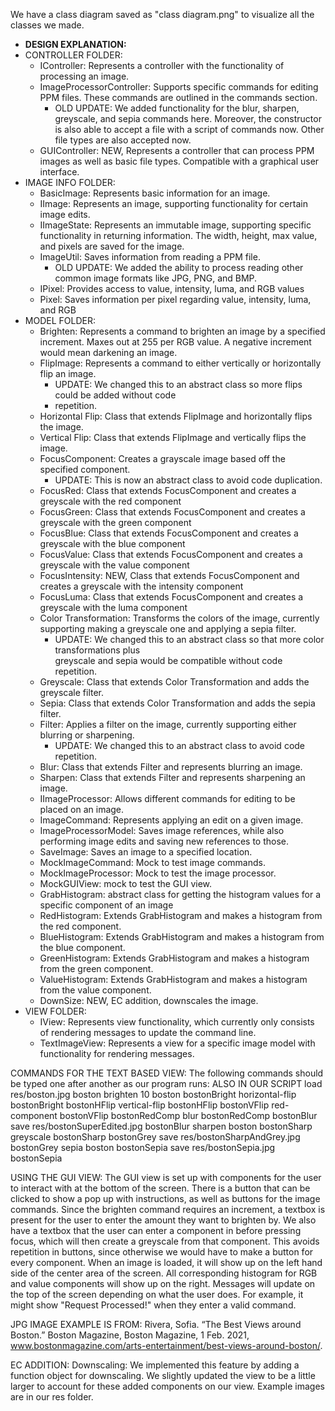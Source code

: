 We have a class diagram saved as "class diagram.png" to visualize all the classes we made.
 
- **DESIGN EXPLANATION:**
- CONTROLLER FOLDER:
  - IController: Represents a controller with the functionality of processing an image. 
  - ImageProcessorController: Supports specific commands for editing PPM files. These commands are 
  outlined in the commands section.
    - OLD UPDATE: We added functionality for the blur, sharpen, greyscale, and sepia commands here.
      Moreover, the constructor is also able to accept a file with a script of commands now.
      Other file types are also accepted now.
  - GUIController: NEW, Represents a controller that can process PPM images as well as basic file 
    types. Compatible with a graphical user interface. 
- IMAGE INFO FOLDER: 
  - BasicImage: Represents basic information for an image.
  - IImage: Represents an image, supporting functionality for certain image edits.
  - IImageState: Represents an immutable image, supporting specific functionality in returning 
    information. The width, height, max value, and pixels are saved for the image.
  - ImageUtil: Saves information from reading a PPM file.
    - OLD UPDATE: We added the ability to process reading other common image formats like JPG, PNG, 
      and BMP.
  - IPixel: Provides access to value, intensity, luma, and RGB values
  - Pixel: Saves information per pixel regarding value, intensity, luma, and RGB
- MODEL FOLDER:
  - Brighten: Represents a command to brighten an image by a specified increment. Maxes out at 255 
    per RGB value. A negative increment would mean darkening an image. 
  - FlipImage: Represents a command to either vertically or horizontally flip an image. 
    - UPDATE: We changed this to an abstract class so more flips could be added without code 
    - repetition.
  - Horizontal Flip: Class that extends FlipImage and horizontally flips the image. 
  - Vertical Flip: Class that extends FlipImage and vertically flips the image. 
  - FocusComponent: Creates a grayscale image based off the specified component. 
    - UPDATE: This is now an abstract class to avoid code duplication.
  - FocusRed: Class that extends FocusComponent and creates a greyscale with the red component
  - FocusGreen: Class that extends FocusComponent and creates a greyscale with the
    green component
  - FocusBlue: Class that extends FocusComponent and creates a greyscale with the blue 
    component
  - FocusValue: Class that extends FocusComponent and creates a greyscale 
    with the value component
  - FocusIntensity: NEW, Class that extends FocusComponent and creates a greyscale with the 
    intensity component
  - FocusLuma: Class that extends FocusComponent and creates a greyscale with the
    luma component
  - Color Transformation: Transforms the colors of the image, currently supporting making a
    greyscale one and applying a sepia filter. 
    - UPDATE: We changed this to an abstract class so that more color transformations plus  
    greyscale and sepia would be compatible without code repetition. 
  - Greyscale: Class that extends Color Transformation and adds the greyscale filter. 
  - Sepia: Class that extends Color Transformation and adds the sepia filter. 
  - Filter: Applies a filter on the image, currently supporting either blurring or sharpening. 
    - UPDATE: We changed this to an abstract class to avoid code repetition.
  - Blur: Class that extends Filter and represents blurring an image.
  - Sharpen: Class that extends Filter and represents sharpening an image. 
  - IImageProcessor: Allows different commands for editing to be placed on an image.
  - ImageCommand: Represents applying an edit on a given image.
  - ImageProcessorModel: Saves image references, while also performing image edits
    and saving new references to those.
  - SaveImage: Saves an image to a specified location.
  - MockImageCommand: Mock to test image commands.
  - MockImageProcessor: Mock to test the image processor. 
  - MockGUIView: mock to test the GUI view.
  - GrabHistogram: abstract class for getting the histogram values for a specific component
    of an image
  - RedHistogram: Extends GrabHistogram and makes a histogram from the red component. 
  - BlueHistogram: Extends GrabHistogram and makes a histogram from the blue component.
  - GreenHistogram: Extends GrabHistogram and makes a histogram from the green component.
  - ValueHistogram: Extends GrabHistogram and makes a histogram from the value component.
  - DownSize: NEW, EC addition, downscales the image. 
- VIEW FOLDER:
  - IView: Represents view functionality, which currently only consists of rendering messages 
    to update the command line.
  - TextImageView: Represents a view for a specific image model with functionality for rendering 
    messages.

COMMANDS FOR THE TEXT BASED VIEW:
The following commands should be typed one after another as our program runs:
ALSO IN OUR SCRIPT
load res/boston.jpg boston
brighten 10 boston bostonBright
horizontal-flip bostonBright bostonHFlip
vertical-flip bostonHFlip bostonVFlip
red-component bostonVFlip bostonRedComp
blur bostonRedComp bostonBlur
save res/bostonSuperEdited.jpg bostonBlur
sharpen boston bostonSharp
greyscale bostonSharp bostonGrey
save res/bostonSharpAndGrey.jpg bostonGrey
sepia boston bostonSepia
save res/bostonSepia.jpg bostonSepia

USING THE GUI VIEW:
The GUI view is set up with components for the user to interact with at the bottom of the screen.
There is a button that can be clicked to show a pop up with instructions, as well as buttons for 
the image commands. Since the brighten command requires an increment, a textbox is present for the 
user to enter the amount they want to brighten by. We also have a textbox that the user can enter a 
component in before pressing focus, which will then create a greyscale from that component. This 
avoids repetition in buttons, since otherwise we would have to make a button for every component. 
When an image is loaded, it will show up on the left hand side of the center area of the screen.
All corresponding histogram for RGB and value components will show up on the right. Messages will 
update on the top of the screen depending on what the user does. For example, it might show 
"Request Processed!" when they enter a valid command. 

JPG IMAGE EXAMPLE IS FROM:
Rivera, Sofia. “The Best Views around Boston.” Boston Magazine, Boston Magazine, 1 Feb. 2021, 
www.bostonmagazine.com/arts-entertainment/best-views-around-boston/. 

EC ADDITION:
Downscaling: We implemented this feature by adding a function object for downscaling. We slightly
updated the view to be a little larger to account for these added components on our view. Example
images are in our res folder. 